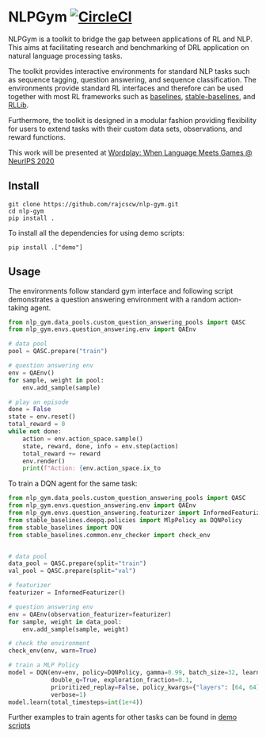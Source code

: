# NLPGym [![CircleCI](https://circleci.com/gh/rajcscw/nlp-gym/tree/main.svg?style=svg)](https://circleci.com/gh/rajcscw/nlp-gym/tree/main)

NLPGym is a toolkit to bridge the gap between applications of RL and NLP. This aims at facilitating research and benchmarking of DRL application on natural language processing tasks. 

The  toolkit provides interactive environments for standard NLP tasks such as sequence tagging, question answering, and sequence classification. The environments provide standard RL interfaces and therefore can be used together with most RL frameworks such as [baselines](https://github.com/openai/baselines), [stable-baselines](https://github.com/hill-a/stable-baselines), and [RLLib](https://github.com/ray-project/ray). 

Furthermore, the toolkit is designed in a modular fashion providing flexibility for users to extend tasks with their custom data sets, observations, and reward functions.


This work will be presented at [Wordplay: When Language Meets Games @ NeurIPS 2020](https://wordplay-workshop.github.io/)

## Install
```
git clone https://github.com/rajcscw/nlp-gym.git
cd nlp-gym
pip install .
```

To install all the dependencies for using demo scripts: 
```
pip install .["demo"]
```

## Usage

The environments follow standard gym interface and following script demonstrates a question answering environment with a random action-taking agent.


```python
from nlp_gym.data_pools.custom_question_answering_pools import QASC
from nlp_gym.envs.question_answering.env import QAEnv

# data pool
pool = QASC.prepare("train")

# question answering env
env = QAEnv()
for sample, weight in pool:
    env.add_sample(sample)

# play an episode
done = False
state = env.reset()
total_reward = 0
while not done:
    action = env.action_space.sample()
    state, reward, done, info = env.step(action)
    total_reward += reward
    env.render()
    print(f"Action: {env.action_space.ix_to
```

To train a DQN agent for the same task:

```python
from nlp_gym.data_pools.custom_question_answering_pools import QASC
from nlp_gym.envs.question_answering.env import QAEnv
from nlp_gym.envs.question_answering.featurizer import InformedFeaturizer
from stable_baselines.deepq.policies import MlpPolicy as DQNPolicy
from stable_baselines import DQN
from stable_baselines.common.env_checker import check_env


# data pool
data_pool = QASC.prepare(split="train")
val_pool = QASC.prepare(split="val")

# featurizer
featurizer = InformedFeaturizer()

# question answering env
env = QAEnv(observation_featurizer=featurizer)
for sample, weight in data_pool:
    env.add_sample(sample, weight)

# check the environment
check_env(env, warn=True)

# train a MLP Policy
model = DQN(env=env, policy=DQNPolicy, gamma=0.99, batch_size=32, learning_rate=1e-4,
            double_q=True, exploration_fraction=0.1,
            prioritized_replay=False, policy_kwargs={"layers": [64, 64]},
            verbose=1)
model.learn(total_timesteps=int(1e+4))
```

Further examples to train agents for other tasks can be found in [demo scripts](https://github.com/rajcscw/nlp-gym/tree/main/demo_scripts)
